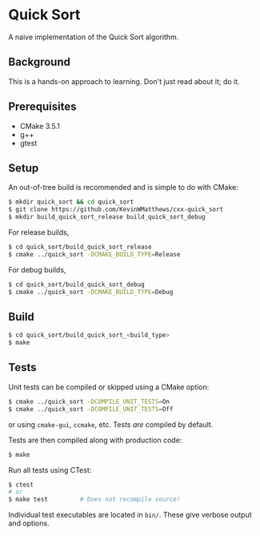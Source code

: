 # Quick Sort

A naive implementation of the Quick Sort algorithm.


## Background

This is a hands-on approach to learning. Don't just read about it; do it.


## Prerequisites

  * CMake 3.5.1
  * g++
  * gtest


## Setup

An out-of-tree build is recommended and is simple to do with CMake:
```bash
$ mkdir quick_sort && cd quick_sort
$ git clone https://github.com/KevinWMatthews/cxx-quick_sort
$ mkdir build_quick_sort_release build_quick_sort_debug
```

For release builds,
```bash
$ cd quick_sort/build_quick_sort_release
$ cmake ../quick_sort -DCMAKE_BUILD_TYPE=Release
```

For debug builds,
```bash
$ cd quick_sort/build_quick_sort_debug
$ cmake ../quick_sort -DCMAKE_BUILD_TYPE=Debug
```

## Build

```bash
$ cd quick_sort/build_quick_sort_<build_type>
$ make
```


## Tests

Unit tests can be compiled or skipped using a CMake option:
```bash
$ cmake ../quick_sort -DCOMPILE_UNIT_TESTS=On
$ cmake ../quick_sort -DCOMPILE_UNIT_TESTS=Off
```
or using `cmake-gui`, `ccmake`, etc.
Tests *are* compiled by default.

Tests are then compiled along with production code:
```bash
$ make
```

Run all tests using CTest:
```bash
$ ctest
# or
$ make test         # Does not recompile source!
```

Individual test executables are located in `bin/`. These give verbose output and options.
